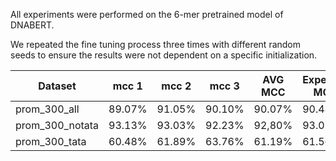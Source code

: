 All experiments were performed on the 6-mer pretrained model of DNABERT.

We repeated the fine tuning process three times with different random seeds to ensure the results were not dependent on a specific initialization.

| Dataset         | mcc 1  | mcc 2  | mcc 3  | AVG MCC | Expected MCC | Relative Difference |
| --------------- | ------ | ------ | ------ | ------- | ------------ | ------------------- |
| prom_300_all    | 89.07% | 91.05% | 90.10% | 90.07%  | 90.48%       | -0.41%              |
| prom_300_notata | 93.13% | 93.03% | 92.23% | 92,80%  | 93.05%       | -0.25%              |
| prom_300_tata   | 60.48% | 61.89% | 63.76% | 61.19%  | 61.56%       | -0.60%              |
